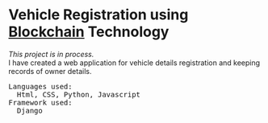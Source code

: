# Vehicle Registration using [Blockchain](https://www.simplilearn.com/tutorials/blockchain-tutorial/blockchain-technology#:~:text=Blockchain%20is%20a%20method%20of,computers%20participating%20in%20the%20blockchain.) Technology

*This project is in process.*
<br/>
I have created a web application for vehicle details registration and keeping records of owner details. 
<pre>
Languages used: 
  Html, CSS, Python, Javascript
Framework used:
  Django 
</pre>
